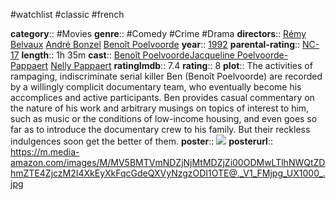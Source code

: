 #watchlist #classic #french

**category**:: #Movies
**genre**:: #Comedy #Crime #Drama 
**directors**:: [Rémy Belvaux](https://www.imdb.com/name/nm0069715/?ref_=tt_ov_dr) [André Bonzel](https://www.imdb.com/name/nm0095298/?ref_=tt_ov_dr) [Benoît Poelvoorde](https://www.imdb.com/name/nm0688143/?ref_=tt_ov_dr)
**year**:: [1992](https://www.imdb.com/title/tt0103905/releaseinfo?ref_=tt_ov_rdat)
**parental-rating**:: [NC-17](https://www.imdb.com/title/tt0103905/parentalguide/certificates?ref_=tt_ov_pg)
**length**:: 1h 35m
**cast**:: [Benoît Poelvoorde](https://www.imdb.com/name/nm0688143/?ref_=tt_ov_st)[Jacqueline Poelvoorde-Pappaert](https://www.imdb.com/name/nm0688145/?ref_=tt_ov_st) [Nelly Pappaert](https://www.imdb.com/name/nm0660561/?ref_=tt_ov_st)
**ratingImdb**:: 7.4
**rating**:: 8
**plot**:: The activities of rampaging, indiscriminate serial killer Ben (Benoît Poelvoorde) are recorded by a willingly complicit documentary team, who eventually become his accomplices and active participants. Ben provides casual commentary on the nature of his work and arbitrary musings on topics of interest to him, such as music or the conditions of low-income housing, and even goes so far as to introduce the documentary crew to his family. But their reckless indulgences soon get the better of them.
**poster**:: [![](https://m.media-amazon.com/images/M/MV5BMTVmNDZjNjMtMDZjZi00ODMwLTlhNWQtZDhmZTE4ZjczM2I4XkEyXkFqcGdeQXVyNzgzODI1OTE@._V1_FMjpg_UX1000_.jpg)](https://www.imdb.com/title/tt0103905/)
**posterurl**:: https://m.media-amazon.com/images/M/MV5BMTVmNDZjNjMtMDZjZi00ODMwLTlhNWQtZDhmZTE4ZjczM2I4XkEyXkFqcGdeQXVyNzgzODI1OTE@._V1_FMjpg_UX1000_.jpg